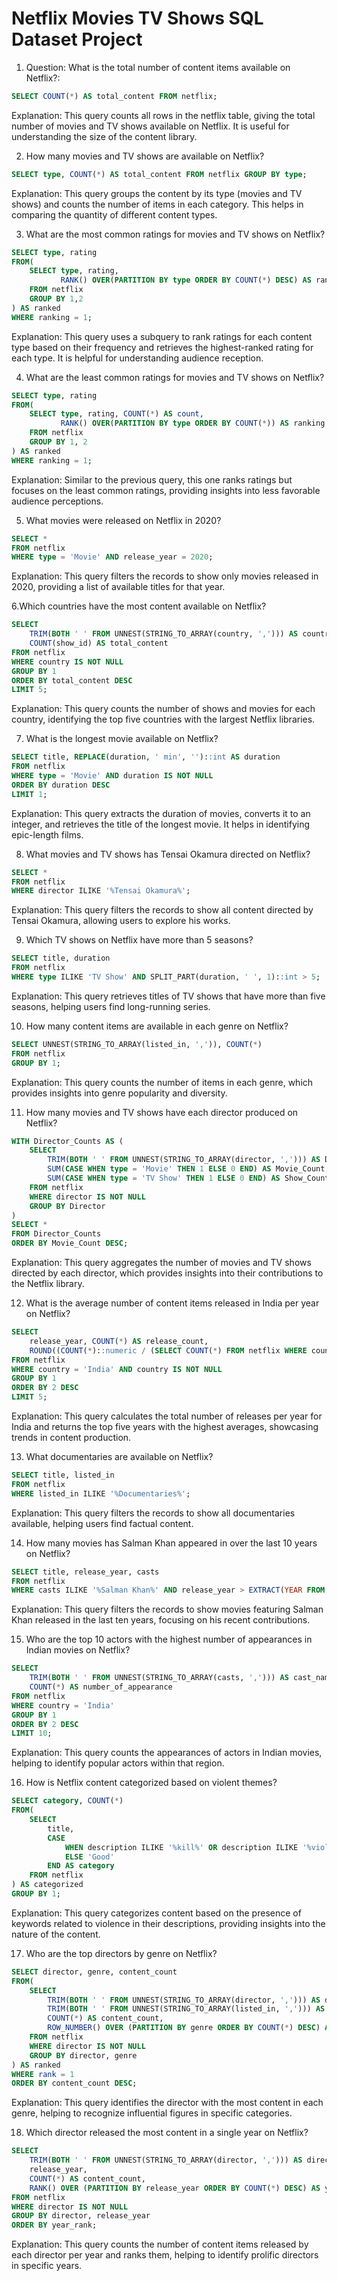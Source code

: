# Netflix Movies TV Shows SQL Dataset Project

1. Question: What is the total number of content items available on Netflix?:

```sql
SELECT COUNT(*) AS total_content FROM netflix;
```
Explanation: This query counts all rows in the netflix table, giving the total number of movies and TV shows available on Netflix. It is useful for understanding the size of the content library.

2. How many movies and TV shows are available on Netflix?
```sql
SELECT type, COUNT(*) AS total_content FROM netflix GROUP BY type;
```
Explanation: This query groups the content by its type (movies and TV shows) and counts the number of items in each category. This helps in comparing the quantity of different content types.

3. What are the most common ratings for movies and TV shows on Netflix?
```sql
SELECT type, rating 
FROM(
    SELECT type, rating, 
           RANK() OVER(PARTITION BY type ORDER BY COUNT(*) DESC) AS ranking
    FROM netflix
    GROUP BY 1,2
) AS ranked
WHERE ranking = 1;
```
Explanation: This query uses a subquery to rank ratings for each content type based on their frequency and retrieves the highest-ranked rating for each type. It is helpful for understanding audience reception.

4. What are the least common ratings for movies and TV shows on Netflix?
```sql
SELECT type, rating
FROM(
    SELECT type, rating, COUNT(*) AS count,
           RANK() OVER(PARTITION BY type ORDER BY COUNT(*)) AS ranking
    FROM netflix
    GROUP BY 1, 2
) AS ranked
WHERE ranking = 1;
```
Explanation: Similar to the previous query, this one ranks ratings but focuses on the least common ratings, providing insights into less favorable audience perceptions.

5. What movies were released on Netflix in 2020?
```sql
SELECT *
FROM netflix
WHERE type = 'Movie' AND release_year = 2020;
```
Explanation: This query filters the records to show only movies released in 2020, providing a list of available titles for that year.

6.Which countries have the most content available on Netflix?
```sql
SELECT 
    TRIM(BOTH ' ' FROM UNNEST(STRING_TO_ARRAY(country, ','))) AS country, 
    COUNT(show_id) AS total_content
FROM netflix
WHERE country IS NOT NULL
GROUP BY 1
ORDER BY total_content DESC
LIMIT 5;
```
Explanation: This query counts the number of shows and movies for each country, identifying the top five countries with the largest Netflix libraries.

7. What is the longest movie available on Netflix?
```sql
SELECT title, REPLACE(duration, ' min', '')::int AS duration
FROM netflix
WHERE type = 'Movie' AND duration IS NOT NULL
ORDER BY duration DESC
LIMIT 1;
```
Explanation: This query extracts the duration of movies, converts it to an integer, and retrieves the title of the longest movie. It helps in identifying epic-length films.

8. What movies and TV shows has Tensai Okamura directed on Netflix?
```sql
SELECT *
FROM netflix
WHERE director ILIKE '%Tensai Okamura%';
```
Explanation: This query filters the records to show all content directed by Tensai Okamura, allowing users to explore his works.

9. Which TV shows on Netflix have more than 5 seasons?
```sql
SELECT title, duration
FROM netflix
WHERE type ILIKE 'TV Show' AND SPLIT_PART(duration, ' ', 1)::int > 5;
```
Explanation: This query retrieves titles of TV shows that have more than five seasons, helping users find long-running series.

10. How many content items are available in each genre on Netflix?
```sql
SELECT UNNEST(STRING_TO_ARRAY(listed_in, ',')), COUNT(*)
FROM netflix
GROUP BY 1;
```
Explanation: This query counts the number of items in each genre, which provides insights into genre popularity and diversity.

11. How many movies and TV shows have each director produced on Netflix?
```sql
WITH Director_Counts AS (
    SELECT
        TRIM(BOTH ' ' FROM UNNEST(STRING_TO_ARRAY(director, ','))) AS Director,
        SUM(CASE WHEN type = 'Movie' THEN 1 ELSE 0 END) AS Movie_Count,
        SUM(CASE WHEN type = 'TV Show' THEN 1 ELSE 0 END) AS Show_Count
    FROM netflix
    WHERE director IS NOT NULL
    GROUP BY Director
)
SELECT *
FROM Director_Counts
ORDER BY Movie_Count DESC;
```
Explanation: This query aggregates the number of movies and TV shows directed by each director, which provides insights into their contributions to the Netflix library.

12. What is the average number of content items released in India per year on Netflix?
```sql
SELECT
    release_year, COUNT(*) AS release_count,
    ROUND((COUNT(*)::numeric / (SELECT COUNT(*) FROM netflix WHERE country = 'India' AND country IS NOT NULL)::numeric * 100), 2)
FROM netflix
WHERE country = 'India' AND country IS NOT NULL
GROUP BY 1
ORDER BY 2 DESC
LIMIT 5;
```
Explanation: This query calculates the total number of releases per year for India and returns the top five years with the highest averages, showcasing trends in content production.

13. What documentaries are available on Netflix?
```sql
SELECT title, listed_in
FROM netflix
WHERE listed_in ILIKE '%Documentaries%';
```
Explanation: This query filters the records to show all documentaries available, helping users find factual content.

14. How many movies has Salman Khan appeared in over the last 10 years on Netflix?
```sql
SELECT title, release_year, casts
FROM netflix
WHERE casts ILIKE '%Salman Khan%' AND release_year > EXTRACT(YEAR FROM CURRENT_DATE) - 10;
```
Explanation: This query filters the records to show movies featuring Salman Khan released in the last ten years, focusing on his recent contributions.

15. Who are the top 10 actors with the highest number of appearances in Indian movies on Netflix?
```sql
SELECT
    TRIM(BOTH ' ' FROM UNNEST(STRING_TO_ARRAY(casts, ','))) AS cast_name, 
    COUNT(*) AS number_of_appearance
FROM netflix
WHERE country = 'India'
GROUP BY 1
ORDER BY 2 DESC
LIMIT 10;
```
Explanation: This query counts the appearances of actors in Indian movies, helping to identify popular actors within that region.

16. How is Netflix content categorized based on violent themes?
```sql
SELECT category, COUNT(*)
FROM(
    SELECT
        title,
        CASE
            WHEN description ILIKE '%kill%' OR description ILIKE '%violence%' THEN 'Bad'
            ELSE 'Good'
        END AS category
    FROM netflix
) AS categorized
GROUP BY 1;
```
Explanation: This query categorizes content based on the presence of keywords related to violence in their descriptions, providing insights into the nature of the content.

17. Who are the top directors by genre on Netflix?
```sql
SELECT director, genre, content_count
FROM(
    SELECT 
        TRIM(BOTH ' ' FROM UNNEST(STRING_TO_ARRAY(director, ','))) AS director, 
        TRIM(BOTH ' ' FROM UNNEST(STRING_TO_ARRAY(listed_in, ','))) AS genre,
        COUNT(*) AS content_count,
        ROW_NUMBER() OVER (PARTITION BY genre ORDER BY COUNT(*) DESC) AS rank
    FROM netflix
    WHERE director IS NOT NULL
    GROUP BY director, genre
) AS ranked
WHERE rank = 1
ORDER BY content_count DESC;
```
Explanation: This query identifies the director with the most content in each genre, helping to recognize influential figures in specific categories.

18. Which director released the most content in a single year on Netflix?
```sql
SELECT
    TRIM(BOTH ' ' FROM UNNEST(STRING_TO_ARRAY(director, ','))) AS director,
    release_year,
    COUNT(*) AS content_count,
    RANK() OVER (PARTITION BY release_year ORDER BY COUNT(*) DESC) AS year_rank
FROM netflix
WHERE director IS NOT NULL
GROUP BY director, release_year
ORDER BY year_rank;
```
Explanation: This query counts the number of content items released by each director per year and ranks them, helping to identify prolific directors in specific years.
